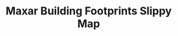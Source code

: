 ---
title: Maxar Building Footprints Slippy Map
description: I worked with Maxar Marketing to create an interactive slippy map with Mapbox that demonstrates Maxar's Building Footprints capabilities
link: https://microsites.digitalglobe.com/interactive/footprints-coverage/
live: true
skills: ['CSS', 'HTML', 'JavaScript', 'Mapbox']
tags: project
weight: 25
---